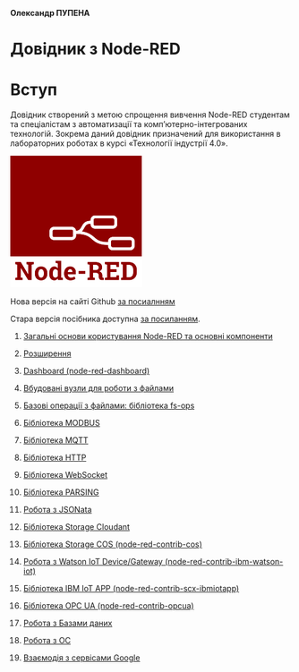 **Олександр ПУПЕНА**

# Довідник з Node-RED

# Вступ

Довідник створений з метою спрощення вивчення Node-RED студентам та спеціалістам з автоматизації та комп’ютерно-інтегрованих технологій. Зокрема даний довідник призначений для використання в лабораторних роботах в курсі «Технології індустрії 4.0». 

![pic](media/node-red-icon.png)

Нова версія на сайті Github [за посиалнням](https://pupenasan.github.io/NodeREDGuidUKR/)

Стара версія посібника доступна [за посиланням](https://drive.google.com/file/d/1tbhv1j-tiUGpIlAO4kWlInCRXJh0ZIqf/view?fbclid=IwAR2yP3egoT_Eie6nvtTQbZZDSVUyID3o-nmGTGHfgICvN8QZ4BDITM9X97U).

1. [Загальні основи користування Node-RED та основні компоненти](base) 

2. [Розширення](extention) 

3. [Dashboard (node-red-dashboard)](Dashboard) 

4. [Вбудовані вузли для роботи з файлами](files) 

5. [Базові операції з файлами: бібліотека fs-ops](fs_ops) 

6. [Бібліотека MODBUS](modbus)

7. [Бібліотека MQTT](mqtt)

8. [Бібліотека HTTP](http)

9. [Бібліотека WebSocket](websocket)

10. [Бібліотека PARSING](parsing)

11. [Робота з JSONata](jsonata)

12. [Бібліотека Storage Cloudant](storage_cloudant)

13. [Бібліотека Storage COS (node-red-contrib-cos)](storage_cos)

14. [Робота з Watson IoT Device/Gateway (node-red-contrib-ibm-watson-iot)](watson_iot_device_gateway)

15. [Бібліотека IBM IoT APP (node-red-contrib-scx-ibmiotapp)](ibm_iot_app)

16. [Бібліотека OPC UA (node-red-contrib-opcua)](opcua)

17. [Робота з Базами даних](dbase) 

18. [Робота з ОС](systems)

19. [Взаємодія з сервісами Google](google)

    
